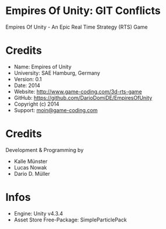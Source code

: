 Empires Of Unity: GIT Conflicts
==============

Empires Of Unity - An Epic Real Time Strategy (RTS) Game

Credits
======

* Name: Empires of Unity
* University:	SAE Hamburg, Germany
* Version: 		0.1
* Date: 	    2014
* Website: 	http://www.game-coding.com/3d-rts-game
* GitHub: 	https://github.com/DarioDomiDE/EmpiresOfUnity
* Copyright (c) 2014
* Support: moin@game-coding.com

Credits
======

Development & Programming by
  * Kalle Münster
  * Lucas Nowak
  * Dario D. Müller

Infos
===

  * Engine: Unity v4.3.4
  * Asset Store Free-Package: SimpleParticlePack
